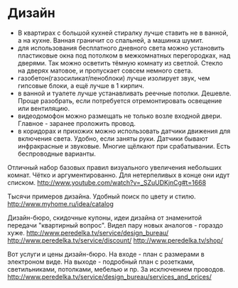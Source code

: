 # Дизайн

  *  В квартирах с большой кухней стиралку лучше ставить не в ванной, а на кухне. Ванная граничит со спальней, а машинка шумит.
  *  для использования бесплатного дневного света можно установить пластиковые окна под потолком в межкомнатных перегородках, над дверями. Так можно осветить тёмную комнату из светлой. Стекло на дверях матовое, и пропускает совсем немного света.
  *  газобетон(газосиликат/пеноблоки) лучше изолирует звук, чем гипсовые блоки, а ещё лучше в 1 кирпич.
  *  в ванной и туалете лучше устанавливать реечные потолки. Дешевле. Проще разобрать, если потребуется отремонтировать освещение или вентиляцию.
  *  видеодомофон можно размещать не только возле входной двери. Главное - заранее проложить провод.
  *  в коридорах и прихожих можно использовать датчики движения для включения света. Удобно, если заняты руки. Датчики бывают инфракрасные и звуковые. Многие щёлкают при срабатывании. Есть беспроводные варианты.



Отличный набор базовых правил визуального увеличения небольших комнат. Чётко и аргументированно. Для нетерпеливых в конце они идут списком.
http://www.youtube.com/watch?v=_SZuUDKjnCg#t=1668

Тысячи примеров дизайна. Удобный поиск по цвету и стилю.
http://www.myhome.ru/idea/catalog

Дизайн-бюро, скидочные купоны, идеи дизайна от знаменитой передачи "квартирный вопрос". Видел пару новых аналогов - гораздо хуже.
http://www.peredelka.tv/service/design_bureau/
http://www.peredelka.tv/service/discount/
http://www.peredelka.tv/shop/

Вот услуги и цены дизайн-бюро. На входе - план с размерами в электроном виде. На выходе - подробный план с розетками, светильниками, потолками, мебелью и пр. За исключением проводов.
http://www.peredelka.tv/service/design_bureau/services_and_prices/



